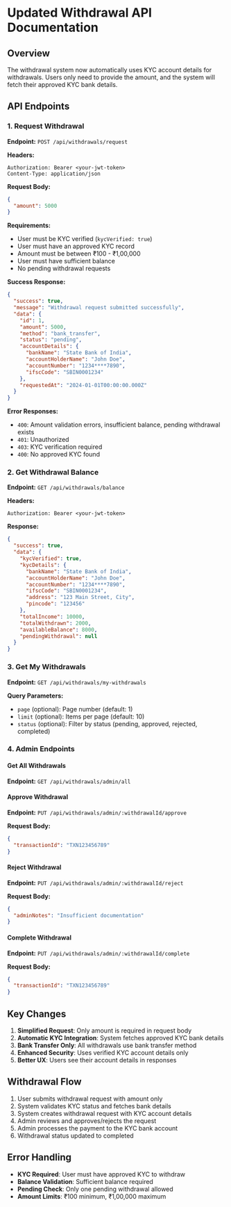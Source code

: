 # Updated Withdrawal API Documentation

## Overview
The withdrawal system now automatically uses KYC account details for withdrawals. Users only need to provide the amount, and the system will fetch their approved KYC bank details.

## API Endpoints

### 1. Request Withdrawal
**Endpoint:** `POST /api/withdrawals/request`

**Headers:**
```
Authorization: Bearer <your-jwt-token>
Content-Type: application/json
```

**Request Body:**
```json
{
  "amount": 5000
}
```

**Requirements:**
- User must be KYC verified (`kycVerified: true`)
- User must have an approved KYC record
- Amount must be between ₹100 - ₹1,00,000
- User must have sufficient balance
- No pending withdrawal requests

**Success Response:**
```json
{
  "success": true,
  "message": "Withdrawal request submitted successfully",
  "data": {
    "id": 1,
    "amount": 5000,
    "method": "bank_transfer",
    "status": "pending",
    "accountDetails": {
      "bankName": "State Bank of India",
      "accountHolderName": "John Doe",
      "accountNumber": "1234****7890",
      "ifscCode": "SBIN0001234"
    },
    "requestedAt": "2024-01-01T00:00:00.000Z"
  }
}
```

**Error Responses:**
- `400`: Amount validation errors, insufficient balance, pending withdrawal exists
- `401`: Unauthorized
- `403`: KYC verification required
- `400`: No approved KYC found

### 2. Get Withdrawal Balance
**Endpoint:** `GET /api/withdrawals/balance`

**Headers:**
```
Authorization: Bearer <your-jwt-token>
```

**Response:**
```json
{
  "success": true,
  "data": {
    "kycVerified": true,
    "kycDetails": {
      "bankName": "State Bank of India",
      "accountHolderName": "John Doe",
      "accountNumber": "1234****7890",
      "ifscCode": "SBIN0001234",
      "address": "123 Main Street, City",
      "pincode": "123456"
    },
    "totalIncome": 10000,
    "totalWithdrawn": 2000,
    "availableBalance": 8000,
    "pendingWithdrawal": null
  }
}
```

### 3. Get My Withdrawals
**Endpoint:** `GET /api/withdrawals/my-withdrawals`

**Query Parameters:**
- `page` (optional): Page number (default: 1)
- `limit` (optional): Items per page (default: 10)
- `status` (optional): Filter by status (pending, approved, rejected, completed)

### 4. Admin Endpoints

#### Get All Withdrawals
**Endpoint:** `GET /api/withdrawals/admin/all`

#### Approve Withdrawal
**Endpoint:** `PUT /api/withdrawals/admin/:withdrawalId/approve`

**Request Body:**
```json
{
  "transactionId": "TXN123456789"
}
```

#### Reject Withdrawal
**Endpoint:** `PUT /api/withdrawals/admin/:withdrawalId/reject`

**Request Body:**
```json
{
  "adminNotes": "Insufficient documentation"
}
```

#### Complete Withdrawal
**Endpoint:** `PUT /api/withdrawals/admin/:withdrawalId/complete`

**Request Body:**
```json
{
  "transactionId": "TXN123456789"
}
```

## Key Changes

1. **Simplified Request**: Only amount is required in request body
2. **Automatic KYC Integration**: System fetches approved KYC bank details
3. **Bank Transfer Only**: All withdrawals use bank transfer method
4. **Enhanced Security**: Uses verified KYC account details only
5. **Better UX**: Users see their account details in responses

## Withdrawal Flow

1. User submits withdrawal request with amount only
2. System validates KYC status and fetches bank details
3. System creates withdrawal request with KYC account details
4. Admin reviews and approves/rejects the request
5. Admin processes the payment to the KYC bank account
6. Withdrawal status updated to completed

## Error Handling

- **KYC Required**: User must have approved KYC to withdraw
- **Balance Validation**: Sufficient balance required
- **Pending Check**: Only one pending withdrawal allowed
- **Amount Limits**: ₹100 minimum, ₹1,00,000 maximum
